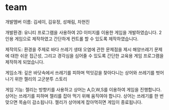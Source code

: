 # team
개발멤버 이름: 김세이, 김유정, 성채림, 차현진

개발환경: 유니티 프로그램을 사용하여 2D 이미지를 이용한 게임을 개발하였습니다. 
2인용 게임으로 제작하였고 간단하게 컨트롤 할 수 있도록 제작하였습니다.

제작의도: 환경을 주제로 바다 쓰레기 생태 오염에 관한 문제점을 제시 해양쓰레기 문제에 대한 쉬운 접근성, 그리고 경각심을 심어줄 수 있도록 간단한 교육용 게임 프로그램을 제작하게 되었습니다.

게임소개: 깊은 바닷속에서 쓰레기를 피하며 먹잇감을 찾아다니는 상어와 쓰레기를 벗어나기 위한 젤리의 고군분투 스토리

게임 기능:
젤리는 방향키를 사용하고 상어는 A,D,W,S를 이용하여 게임을 진행합니다. 
상어는 쓰레기를 피하며 젤리를 잡아 먹기 위해 움직여야 합니다.
상어는 쓰레기를 한 번 맞으면 목숨이 감소됩니다.
젤리가 상어에게 잡아먹히면 게임이 종료됩니다.
